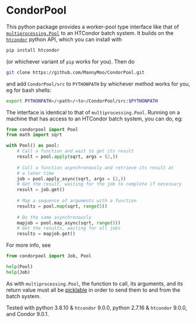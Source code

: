 # CondorPool

This python package provides a worker-pool type interface like that of [`multiprocessing.Pool`](`https://docs.python.org/3/library/multiprocessing.html`) to an HTCondor batch system. It builds on the [`htcondor`](https://pypi.org/project/htcondor/) python API, which you can install with

``` bash
pip install htcondor
```

(or whichever variant of `pip` works for you). Then do

``` bash
git clone https://github.com/MannyMoo/CondorPool.git
```

and add `CondorPool/src` to `PYTHONPATH` by whichever method works for you, eg for bash shells:

``` bash
export PYTHONPATH=/<path>/<to>/CondorPool/src:$PYTHONPATH
```

The interface is identical to that of `multiprocessing.Pool`. Running on a machine that has access to an HTCondor batch system, you can do, eg:

``` python
from condorpool import Pool
from math import sqrt

with Pool() as pool:
	# Call a function and wait to get its result
    result = pool.apply(sqrt, args = (2,))
	
	# Call a function asynchronously and retrieve its result at
	# a later time
	job = pool.apply_async(sqrt, args = (2,))
	# Get the result, waiting for the job to complete if necessary
	result = job.get()
	
	# Map a sequence of arguments with a function
	results = pool.map(sqrt, range(5))
	
	# Do the same asynchronously
	mapjob = pool.map_async(sqrt, range(5))
	# Get the results, waiting for all jobs
	results = mapjob.get()
```

For more info, see 

``` python
from condorpool import Job, Pool

help(Pool)
help(Job)
```

As with `multiprocessing.Pool`, the function to call, its arguments, and its return value must all be [picklable](https://docs.python.org/3/library/pickle.html) in order to send them to and from the batch system.

Tested with python 3.8.10 & `htcondor` 9.0.0, python 2.7.16 & `htcondor` 9.0.0, and Condor 9.0.1.
